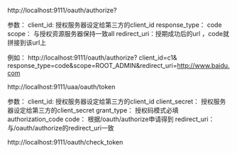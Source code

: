http://localhost:9111/oauth/authorize?

参数：
client_id:      授权服务器设定给第三方的client_id
response_type：  code
scope：          与授权资源服务器保持一致all
redirect_uri：授期成功后的url ，code就拼接到该url上

例如：
http://localhost:9111/oauth/authorize?
client_id=c1&
response_type=code&scope=ROOT_ADMIN&redirect_uri=http://www.baidu.com
    
    
    
    
    
    
    
    
http://localhost:9111/uaa/oauth/token

参数：
client_id:      授权服务器设定给第三方的client_id
client_secret：       授权服务器设定给第三方的client_secret
grant_type：         授权码模式必填authorization_code
code：           根据/oauth/authorize申请得到
redirect_uri：   与/oauth/authorize的redirect_uri一致




http://localhost:9111/oauth/check_token

